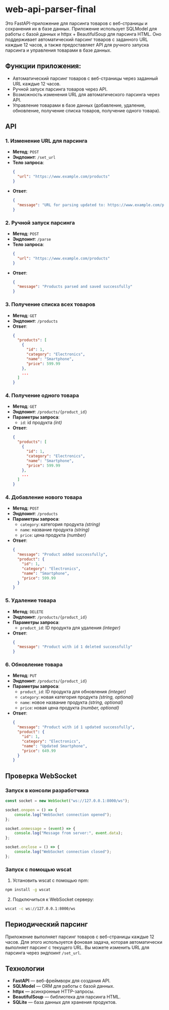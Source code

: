 # web-api-parser-final

Это FastAPI-приложение для парсинга товаров с веб-страницы и сохранения их в базе данных. Приложение использует SQLModel
для работы с базой данных и httpx + BeautifulSoup для парсинга HTML. Оно поддерживает автоматический парсинг товаров с
заданного URL каждые 12 часов, а также предоставляет API для ручного запуска парсинга и управления товарами в базе
данных.

## Функции приложения:

- Автоматический парсинг товаров с веб-страницы через заданный URL каждые 12 часов.
- Ручной запуск парсинга товаров через API.
- Возможность изменения URL для автоматического парсинга через API.
- Управление товарами в базе данных (добавление, удаление, обновление, получение списка товаров, получение одного
  товара).

## API

### 1. Изменение URL для парсинга

- **Метод**: `POST`
- **Эндпоинт**: `/set_url`
- **Тело запроса**:
    ```json
    {
      "url": "https://www.example.com/products"
    }
    ```
- **Ответ**:
    ```json
    {
      "message": "URL for parsing updated to: https://www.example.com/products"
    }
    ```

### 2. Ручной запуск парсинга

- **Метод**: `POST`
- **Эндпоинт**: `/parse`
- **Тело запроса**:
    ```json
    {
      "url": "https://www.example.com/products"
    }
    ```
- **Ответ**:
    ```json
    {
      "message": "Products parsed and saved successfully"
    }
    ```

### 3. Получение списка всех товаров

- **Метод**: `GET`
- **Эндпоинт**: `/products`
- **Ответ**:
    ```json
    {
      "products": [
        {
          "id": 1,
          "category": "Electronics",
          "name": "Smartphone",
          "price": 599.99
        },
        ...
      ]
    }
    ```

### 4. Получение одного товара

- **Метод**: `GET`
- **Эндпоинт**: `/products/{product_id}`
- **Параметры запроса**:
    - `id`: id продукта _(int)_
- **Ответ**:
    ```json
    {
      "products": [
        {
          "id": 1,
          "category": "Electronics",
          "name": "Smartphone",
          "price": 599.99
        },
        ...
      ]
    }
    ```

### 4. Добавление нового товара

- **Метод**: `POST`
- **Эндпоинт**: `/products`
- **Параметры запроса**:
    - `category`: категория продукта _(string)_
    - `name`: название продукта _(string)_
    - `price`: цена продукта _(number)_
- **Ответ**:
    ```json
    {
      "message": "Product added successfully",
      "product": {
        "id": 1,
        "category": "Electronics",
        "name": "Smartphone",
        "price": 599.99
      }
    }
    ```

### 5. Удаление товара

- **Метод**: `DELETE`
- **Эндпоинт**: `/products/{product_id}`
- **Параметры запроса**:
    - `product_id`: ID продукта для удаления _(integer)_
- **Ответ**:
    ```json
    {
      "message": "Product with id 1 deleted successfully"
    }
    ```

### 6. Обновление товара

- **Метод**: `PUT`
- **Эндпоинт**: `/products/{product_id}`
- **Параметры запроса**:
    - `product_id`: ID продукта для обновления _(integer)_
    - `category`: новая категория продукта _(string, optional)_
    - `name`: новое название продукта _(string, optional)_
    - `price`: новая цена продукта _(number, optional)_
- **Ответ**:
    ```json
    {
      "message": "Product with id 1 updated successfully",
      "product": {
        "id": 1,
        "category": "Electronics",
        "name": "Updated Smartphone",
        "price": 649.99
      }
    }
    ```

## Проверка WebSocket

### Запуск в консоли разработчика

```javascript
const socket = new WebSocket("ws://127.0.0.1:8000/ws");

socket.onopen = () => {
    console.log("WebSocket connection opened");
};

socket.onmessage = (event) => {
    console.log("Message from server:", event.data);
};

socket.onclose = () => {
    console.log("WebSocket connection closed");
};
```

### Запуск с помощью wscat

1. Установить wscat с помощью npm:

```bash
npm install -g wscat
```

2. Подключиться к WebSocket серверу:

```bash
wscat -c ws://127.0.0.1:8000/ws
```

## Периодический парсинг

Приложение выполняет парсинг товаров с веб-страницы каждые 12 часов. Для этого используется фоновая задача, которая
автоматически выполняет парсинг с текущего URL. Вы можете изменить URL для парсинга через эндпоинт `/set_url`.

## Технологии

- **FastAPI** — веб-фреймворк для создания API.
- **SQLModel** — ORM для работы с базой данных.
- **httpx** — асинхронные HTTP-запросы.
- **BeautifulSoup** — библиотека для парсинга HTML.
- **SQLite** — база данных для хранения продуктов.
